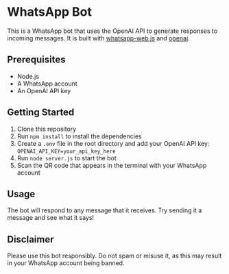 # WhatsApp Bot

This is a WhatsApp bot that uses the OpenAI API to generate responses to incoming messages. It is built with [whatsapp-web.js](https://www.npmjs.com/package/whatsapp-web.js) and [openai](https://www.npmjs.com/package/openai).

## Prerequisites

- Node.js
- A WhatsApp account
- An OpenAI API key

## Getting Started

1. Clone this repository
2. Run `npm install` to install the dependencies
3. Create a `.env` file in the root directory and add your OpenAI API key:
   `OPENAI_API_KEY=your_api_key_here`
4. Run `node server.js` to start the bot
5. Scan the QR code that appears in the terminal with your WhatsApp account

## Usage

The bot will respond to any message that it receives. Try sending it a message and see what it says!

## Disclaimer

Please use this bot responsibly. Do not spam or misuse it, as this may result in your WhatsApp account being banned.
